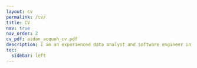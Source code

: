 ```yaml
---
layout: cv
permalink: /cv/
title: CV
nav: true
nav_order: 2
cv_pdf: aidan_acquah_cv.pdf
description: I am an experienced data analyst and software engineer in both commercial and academic spaces. I worked full-time as an Analyst Programmer at Tessella Ltd, where I developed software solutions for large clients in diverse sectors, including BP, Rolls Royce, and Unilever. Following this, I began my PhD in Health Data Science, investigating how wrist-worn accelerometers could be used to better predict Parkinson’s disease. I bring a unique blend of academic rigour and practical knowledge, allowing me to navigate both research environments and real-world commercial projects. I am now looking to apply my skills in industry to have a broader impact, directly benefiting consumers and making a tangible difference in their lives.
toc:
  sidebar: left
---
```

